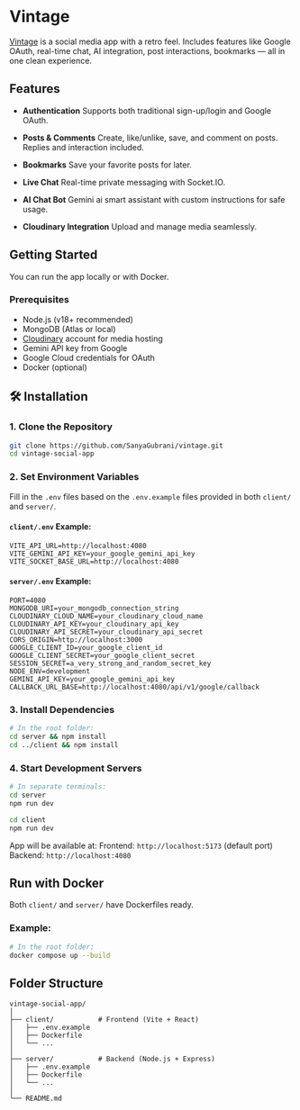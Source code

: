 # Vintage

[Vintage](https://vintagestorybook.com) is a social media app with a retro feel. Includes features like Google OAuth, real-time chat, AI integration, post interactions, bookmarks — all in one clean experience.

## Features

- **Authentication**
  Supports both traditional sign-up/login and Google OAuth.

- **Posts & Comments**
  Create, like/unlike, save, and comment on posts. Replies and interaction included.

- **Bookmarks**
  Save your favorite posts for later.

- **Live Chat**
  Real-time private messaging with Socket.IO.

- **AI Chat Bot**
  Gemini ai smart assistant with custom instructions for safe usage.

- **Cloudinary Integration**
  Upload and manage media seamlessly.


## Getting Started

You can run the app locally or with Docker.

### Prerequisites

- Node.js (v18+ recommended)
- MongoDB (Atlas or local)
- [Cloudinary](https://cloudinary.com/) account for media hosting
- Gemini API key from Google
- Google Cloud credentials for OAuth
- Docker (optional)


## 🛠️ Installation

### 1. Clone the Repository

```bash
git clone https://github.com/SanyaGubrani/vintage.git
cd vintage-social-app
```

### 2. Set Environment Variables

Fill in the `.env` files based on the `.env.example` files provided in both `client/` and `server/`.

#### `client/.env` Example:

```env
VITE_API_URL=http://localhost:4080
VITE_GEMINI_API_KEY=your_google_gemini_api_key
VITE_SOCKET_BASE_URL=http://localhost:4080
```

#### `server/.env` Example:

```env
PORT=4080
MONGODB_URI=your_mongodb_connection_string
CLOUDINARY_CLOUD_NAME=your_cloudinary_cloud_name
CLOUDINARY_API_KEY=your_cloudinary_api_key
CLOUDINARY_API_SECRET=your_cloudinary_api_secret
CORS_ORIGIN=http://localhost:3000
GOOGLE_CLIENT_ID=your_google_client_id
GOOGLE_CLIENT_SECRET=your_google_client_secret
SESSION_SECRET=a_very_strong_and_random_secret_key
NODE_ENV=development
GEMINI_API_KEY=your_google_gemini_api_key
CALLBACK_URL_BASE=http://localhost:4080/api/v1/google/callback

```

### 3. Install Dependencies

```bash
# In the root folder:
cd server && npm install
cd ../client && npm install
```

### 4. Start Development Servers

```bash
# In separate terminals:
cd server
npm run dev

cd client
npm run dev
```

App will be available at:
Frontend: `http://localhost:5173` (default port)
Backend: `http://localhost:4080`


## Run with Docker

Both `client/` and `server/` have Dockerfiles ready.

### Example:

```bash
# In the root folder:
docker compose up --build
```


## Folder Structure

```
vintage-social-app/
│
├── client/           # Frontend (Vite + React)
│   ├── .env.example
│   ├── Dockerfile
│   └── ...
│
├── server/           # Backend (Node.js + Express)
│   ├── .env.example
│   ├── Dockerfile
│   └── ...
│
└── README.md
```


